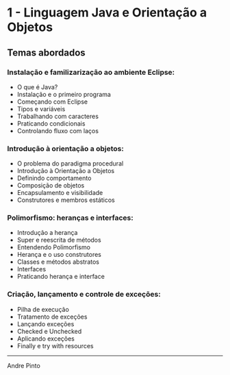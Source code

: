 # 1 - Linguagem Java e Orientação a Objetos

## Temas abordados
### Instalação e familizarização ao ambiente Eclipse:
* O que é Java?
* Instalação e o primeiro programa
* Começando com Eclipse
* Tipos e variáveis
* Trabalhando com caracteres
* Praticando condicionais
* Controlando fluxo com laços

### Introdução à orientação a objetos:
* O problema do paradigma procedural
* Introdução à Orientação a Objetos
* Definindo comportamento
* Composição de objetos
* Encapsulamento e visibilidade
* Construtores e membros estáticos

### Polimorfismo: heranças e interfaces:
* Introdução a herança
* Super e reescrita de métodos
* Entendendo Polimorfismo
* Herança e o uso construtores
* Classes e métodos abstratos
* Interfaces
* Praticando herança e interface

### Criação, lançamento e controle de exceções:
* Pilha de execução
* Tratamento de exceções
* Lançando exceções
* Checked e Unchecked
* Aplicando exceções
* Finally e try with resources

---
Andre Pinto